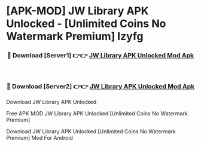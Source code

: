 # [APK-MOD] JW Library APK Unlocked - [Unlimited Coins No Watermark Premium] lzyfg



<div align="center">
<h3>🔴 Download [Server1] 👉👉 <a href="https://momento.my/?title=JW_Library_APK_Unlocked">JW Library APK Unlocked Mod Apk</a></h3><br>

<h3>🔴 Download [Server2] 👉👉 <a href="https://momento.my/?title=JW_Library_APK_Unlocked">JW Library APK Unlocked Mod Apk</a></h3>
</div>



Download JW Library APK Unlocked 

Free APK MOD JW Library APK Unlocked [Unlimited Coins No Watermark Premium]

Download JW Library APK Unlocked [Unlimited Coins No Watermark Premium] Mod For Android
